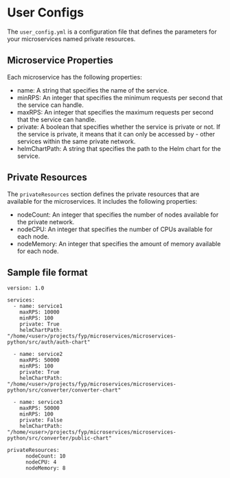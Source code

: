 # User Configs

The `user_config.yml` is a configuration file that defines the parameters for your microservices named private resources.

## Microservice Properties

Each microservice has the following properties:

- name: A string that specifies the name of the service.
- minRPS: An integer that specifies the minimum requests per second that the service can handle.
- maxRPS: An integer that specifies the maximum requests per second that the service can handle.
- private: A boolean that specifies whether the service is private or not. If the service is private, it means that it can only be accessed by - other services within the same private network.
- helmChartPath: A string that specifies the path to the Helm chart for the service.

## Private Resources

The `privateResources` section defines the private resources that are available for the microservices. It includes the following properties:

- nodeCount: An integer that specifies the number of nodes available for the private network.
- nodeCPU: An integer that specifies the number of CPUs available for each node.
- nodeMemory: An integer that specifies the amount of memory available for each node.

## Sample file format

```
version: 1.0

services:
  - name: service1
    maxRPS: 10000
    minRPS: 100
    private: True
    helmChartPath: "/home/<user>/projects/fyp/microservices/microservices-python/src/auth/auth-chart"

  - name: service2
    maxRPS: 50000
    minRPS: 100
    private: True
    helmChartPath: "/home/<user>/projects/fyp/microservices/microservices-python/src/converter/converter-chart"

  - name: service3
    maxRPS: 50000
    minRPS: 100
    private: False
    helmChartPath: "/home/<user>/projects/fyp/microservices/microservices-python/src/converter/public-chart"

privateResources:
      nodeCount: 10
      nodeCPU: 4
      nodeMemory: 8

```